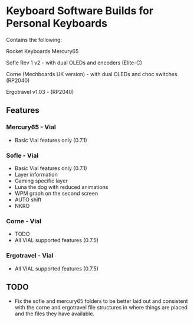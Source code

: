 # Keyboard Software Builds for Personal Keyboards

Contains the following:

Rocket Keyboards Mercury65

Sofle Rev 1 v2 - with dual OLEDs and encoders (Elite-C)

Corne (Mechboards UK version) - with dual OLEDs and choc switches (RP2040)

Ergotravel v1.03 - (RP2040)

## Features

### Mercury65 - Vial

- Basic Vial features only (0.7.1)

### Sofle - Vial

- Basic Vial features only (0.7.1)
- Layer information
- Gaming specific layer
- Luna the dog with reduced animations
- WPM graph on the second screen 
- AUTO shift
- NKRO

### Corne - Vial

- TODO
- All VIAL supported features (0.7.5)

### Ergotravel - Vial

- All VIAL supported features (0.7.5)

## TODO

- Fix the sofle and mercury65 folders to be better laid out and consistent with the corne and ergotravel file structures in where things are placed and the files they have available.
